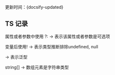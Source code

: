 

更新时间：{docsify-updated}

## TS 记录


属性或者参数中使用  ?:   -> 表示该属性或者参数是可选项

变量后使用!  -> 表示类型推断排除undefined, null

<T>  -> 表示泛型


string[]  -> 数组元素是字符串类型